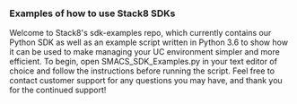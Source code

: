 ### Examples of how to use Stack8 SDKs

Welcome to Stack8's sdk-examples repo, which currently contains our Python SDK as well as an example script written in Python 3.6 to show how it can be used to make managing your UC environment simpler and more efficient. To begin, open SMACS_SDK_Examples.py in your text editor of choice and follow the instructions before running the script. Feel free to contact customer support for any questions you may have, and thank you for the continued support!

